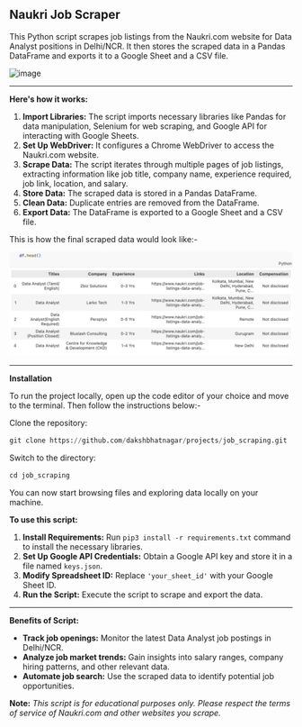 ## Naukri Job Scraper

This Python script scrapes job listings from the Naukri.com website for Data Analyst positions in Delhi/NCR. It then stores the scraped data in a Pandas DataFrame and exports it to a Google Sheet and a CSV file.

![image](https://cdn.prod.website-files.com/65d48bc2b64ae3248b634894/664456d40e4d86aa223b002b_663cc350a3c22ab469f8bac7_JobScrapingMethodsInsightsandAlternatives_1.svg)

---

**Here's how it works:**

1. **Import Libraries:** The script imports necessary libraries like Pandas for data manipulation, Selenium for web scraping, and Google API for interacting with Google Sheets.
2. **Set Up WebDriver:** It configures a Chrome WebDriver to access the Naukri.com website.
3. **Scrape Data:** The script iterates through multiple pages of job listings, extracting information like job title, company name, experience required, job link, location, and salary.
4. **Store Data:** The scraped data is stored in a Pandas DataFrame.
5. **Clean Data:** Duplicate entries are removed from the DataFrame.
6. **Export Data:** The DataFrame is exported to a Google Sheet and a CSV file.

This is how the final scraped data would look like:-

![image](/job_scraping/image.png)

---

**Installation**

To run the project locally, open up the code editor of your choice and move to the terminal. Then follow the instructions below:-

Clone the repository:

```python
git clone https://github.com/dakshbhatnagar/projects/job_scraping.git
```

Switch to the directory:

```python
cd job_scraping
```

You can now start browsing files and exploring data locally on your machine.

**To use this script:**

1. **Install Requirements:** Run `pip3 install -r requirements.txt` command to install the necessary libraries.
2. **Set Up Google API Credentials:** Obtain a Google API key and store it in a file named `keys.json`.
3. **Modify Spreadsheet ID:** Replace `'your_sheet_id'` with your Google Sheet ID.
4. **Run the Script:** Execute the script to scrape and export the data.

---

**Benefits of Script:**

* **Track job openings:** Monitor the latest Data Analyst job postings in Delhi/NCR.
* **Analyze job market trends:** Gain insights into salary ranges, company hiring patterns, and other relevant data.
* **Automate job search:** Use the scraped data to identify potential job opportunities.

**Note:** *This script is for educational purposes only. Please respect the terms of service of Naukri.com and other websites you scrape.*
